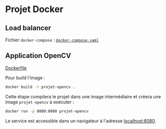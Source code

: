 # Projet Docker

## Load balancer

Fichier `docker-compose` : [`docker-compose.yaml`](docker-compose.yaml)

## Application OpenCV

[Dockerfile](Dockerfile)

Pour build l'image :

```sh
docker build -t projet-opencv .
```

Cette étape compilera le projet dans une image intermédiaire et créera une
image `projet-opencv` à exécuter :

```sh
docker run -p 8080:8080 projet-opencv
```

Le service est accessible dans un navigateur à l'adresse
[localhost:8080](http://localhost:8080).
